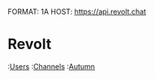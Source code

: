 FORMAT: 1A
HOST: https://api.revolt.chat

# Revolt

:[Users](resources/users.md)
:[Channels](resources/channels.md)
:[Autumn](resources/autumn.md)
